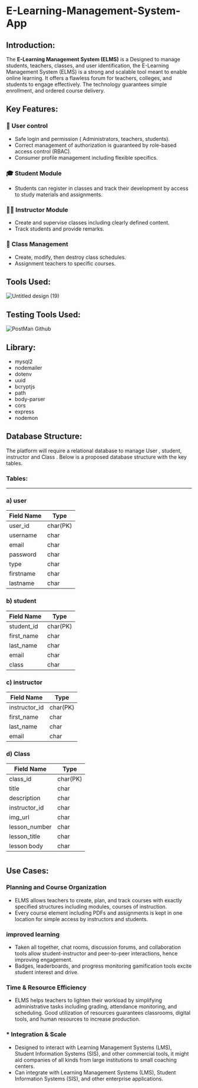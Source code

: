 # E-Learning-Management-System-App

<h2 align="left">Introduction:</h2>


The **E-Learning Management System (ELMS)** is a Designed to manage students, teachers, classes, and user identification, the E-Learning Management System (ELMS) is a strong and scalable tool meant to enable online learning. It offers a flawless forum for teachers, colleges, and students to engage effectively. The technology guarantees simple enrollment, and ordered course delivery.

<h2 align="left">Key Features:</h2>

### 🔑 **User control**

- Safe login and permission ( Administrators, teachers, students).
- Correct management of authorization is guaranteed by role-based access control (RBAC).
- Consumer profile management including flexible specifics.

### 🎓 **Student Module**

- Students can register in classes and track their development by access to study materials and assignments.

### 👨‍🏫 **Instructor Module**

- Create and supervise classes including clearly defined content.
- Track students and provide remarks.

### 🏫 **Class Management**

- Create, modify, then destroy class schedules.
- Assignment teachers to specific courses.

### 

<h2 align="left">Tools Used:</h2>

![Untitled design (19)](https://github.com/user-attachments/assets/f537dff3-87a5-45bb-b373-df253bf84a60)



<h2 align="left">Testing Tools Used:</h2>

![PostMan Github](https://github.com/user-attachments/assets/3381c639-715f-40b9-85d3-08384553ee12)


<h2 align="left">Library:</h2>

- mysql2
- nodemailer
- dotenv
- uuid
- bcryptjs
- path
- body-parser
- cors
- express
- nodemon

<h2 align="left">Database Structure:</h2>

The platform will require a relational database to manage User , student, instructor and  Class  . Below is a proposed database structure with the key tables.

### **Tables**:

---

### a) user

| **Field Name** | **Type** |
| --- | --- |
| user_id | char(PK) |
| username | char |
| email | char |
| password | char |
| type | char |
| firstname | char |
| lastname | char |

### b) student

| **Field Name** | **Type** |
| --- | --- |
| student_id | char(PK) |
| first_name | char |
| last_name | char |
| email | char |
| class | char |

### c) instructor

| **Field Name** | **Type** |
| --- | --- |
| instructor_id | char(PK) |
| first_name | char |
| last_name | char |
| email | char |

### d) Class

| **Field Name** | **Type** |
| --- | --- |
| class_id | char(PK) |
| title | char |
| description | char |
| instructor_id | char |
| img_url | char |
| lesson_number | char |
| lesson_title | char |
| lesson body | char |

#


<h2 align="left">Use Cases:</h2>

### Planning and Course Organization

- ELMS allows teachers to create, plan, and track courses with exactly specified structures including modules, courses of instruction.
- Every course element including PDFs and assignments is kept in one location for simple access by instructors and students.

### **improved learning**

- Taken all together, chat rooms, discussion forums, and collaboration tools allow student-instructor and peer-to-peer interactions, hence improving engagement.
- Badges, leaderboards, and progress monitoring gamification tools excite student interest and drive.

### **Time & Resource Efficiency**

- ELMS helps teachers to lighten their workload by simplifying administrative tasks including grading, attendance monitoring, and scheduling. Good utilization of resources guarantees classrooms, digital tools, and human resources to increase production.

### * Integration & Scale

- Designed to interact with Learning Management Systems (LMS), Student Information Systems (SIS), and other commercial tools, it might aid companies of all kinds from large institutions to small coaching centers.
- Can integrate with Learning Management Systems (LMS), Student Information Systems (SIS), and other enterprise applications.
